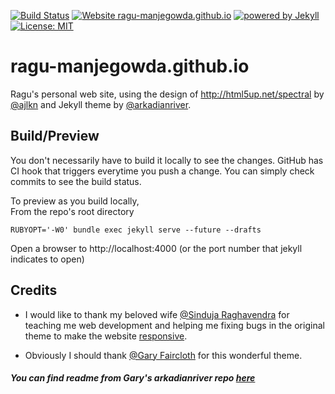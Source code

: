 [![Build Status](https://travis-ci.org/ragu-manjegowda/ragu-manjegowda.github.io.svg?branch=master)](https://travis-ci.org/ragu-manjegowda/ragu-manjegowda.github.io)
[![Website ragu-manjegowda.github.io](https://img.shields.io/website-up-down-green-red/http/ragu-manjegowda.github.io.svg)](https://ragu-manjegowda.github.io/)
[![powered by Jekyll](https://img.shields.io/badge/powered_by-Jekyll-green.svg)](https://jekyllrb.com/)
[![License: MIT](https://img.shields.io/badge/License-MIT-green.svg)](https://opensource.org/licenses/MIT)

# ragu-manjegowda.github.io

Ragu's personal web site, using the design of http://html5up.net/spectral 
by [@ajlkn](http://twitter.com/ajlkn) and Jekyll theme by 
[@arkadianriver](https://arkadianriver.github.io/arkadianriver.com/).

## Build/Preview

You don't necessarily have to build it locally to see the changes. 
GitHub has CI hook that triggers everytime you push a change. 
You can simply check commits to see the build status.

To preview as you build locally,  
From the repo's root directory
```
RUBYOPT='-W0' bundle exec jekyll serve --future --drafts
```

Open a browser to http://localhost:4000 (or the port number that jekyll 
indicates to open)

## Credits

* I would like to thank my beloved wife [@Sinduja Raghavendra](https://github.com/sindujak29) 
for teaching me web development and helping me fixing bugs 
in the original theme to make the website [responsive](https://en.wikipedia.org/wiki/Responsive_web_design).

* Obviously I should thank [@Gary Faircloth](https://github.com/arkadianriver) 
for this wonderful theme.


#### ***You can find readme from Gary's **arkadianriver** repo [here](https://github.com/arkadianriver/arkadianriver.com)***
